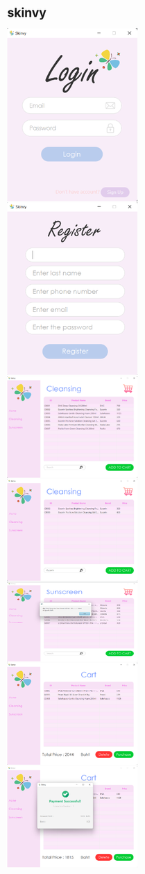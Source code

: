 # skinvy
<img src="./image/1.png" alt="Image" width="300" height="auto">
<img src="./image/2.png" alt="Image" width="300" height="auto">
<img src="./image/3.png" alt="Image" width="300" height="auto">
<img src="./image/4.png" alt="Image" width="300" height="auto">
<img src="./image/5.png" alt="Image" width="300" height="auto">
<img src="./image/6.png" alt="Image" width="300" height="auto">
<img src="./image/7.png" alt="Image" width="300" height="auto">

